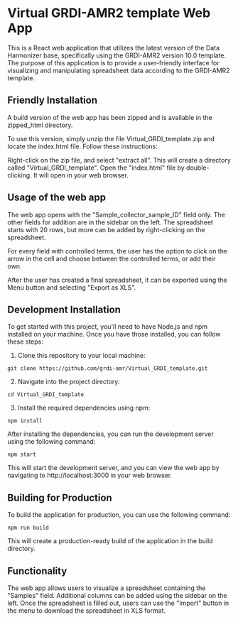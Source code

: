 # Virtual GRDI-AMR2 template Web App

This is a React web application that utilizes the latest version of the Data Harmonizer base, specifically using the GRDI-AMR2 version 10.0 template. The purpose of this application is to provide a user-friendly interface for visualizing and manipulating spreadsheet data according to the GRDI-AMR2 template.

## Friendly Installation
A build version of the web app has been zipped and is available in the zipped_html directory.

To use this version, simply unzip the file Virtual_GRDI_template.zip and locate the index.html file. Follow these instructions:
 
Right-click on the zip file, and select "extract all". This will create a directory called "Virtual_GRDI_template". Open the "index.html" file by double-clicking. It will open in your web browser.

## Usage of the web app

The web app opens with the "Sample_collector_sample_ID" field only. The other fields for addition are in the sidebar on the left.
The spreadsheet starts with 20 rows, but more can be added by right-clicking on the spreadsheet.
 
For every field with controlled terms, the user has the option to click on the arrow in the cell and choose between the controlled terms, or add their own.
 
After the user has created a final spreadsheet, it can be exported using the Menu button and selecting "Export as XLS".


## Development Installation
To get started with this project, you'll need to have Node.js and npm installed on your machine. Once you have those installed, you can follow these steps:

1. Clone this repository to your local machine:

```
git clone https://github.com/grdi-amr/Virtual_GRDI_template.git
```

2. Navigate into the project directory:

```
cd Virtual_GRDI_template
```


3. Install the required dependencies using npm:
```
npm install
```

After installing the dependencies, you can run the development server using the following command:

```
npm start
```

This will start the development server, and you can view the web app by navigating to http://localhost:3000 in your web browser.

## Building for Production
To build the application for production, you can use the following command:

```
npm run build
```

This will create a production-ready build of the application in the build directory.



## Functionality
The web app allows users to visualize a spreadsheet containing the "Samples" field. Additional columns can be added using the sidebar on the left. Once the spreadsheet is filled out, users can use the "Import" button in the menu to download the spreadsheet in XLS format. 
